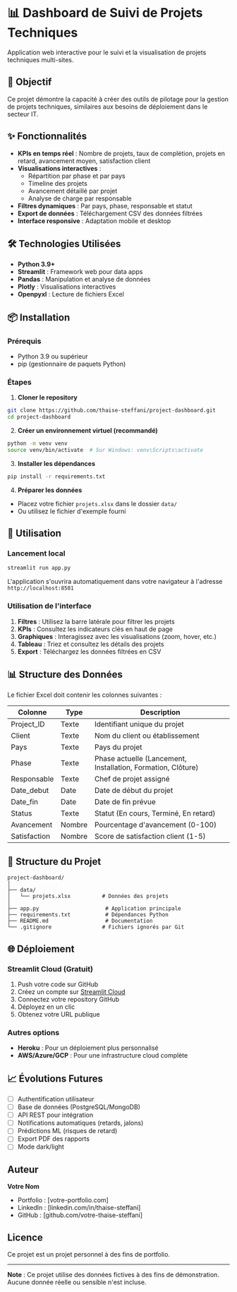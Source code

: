 # 📊 Dashboard de Suivi de Projets Techniques

Application web interactive pour le suivi et la visualisation de projets techniques multi-sites.

## 🎯 Objectif

Ce projet démontre la capacité à créer des outils de pilotage pour la gestion de projets techniques, similaires aux besoins de déploiement dans le secteur IT.

## ✨ Fonctionnalités

- **KPIs en temps réel** : Nombre de projets, taux de complétion, projets en retard, avancement moyen, satisfaction client
- **Visualisations interactives** :
  - Répartition par phase et par pays
  - Timeline des projets
  - Avancement détaillé par projet
  - Analyse de charge par responsable
- **Filtres dynamiques** : Par pays, phase, responsable et statut
- **Export de données** : Téléchargement CSV des données filtrées
- **Interface responsive** : Adaptation mobile et desktop

## 🛠️ Technologies Utilisées

- **Python 3.9+**
- **Streamlit** : Framework web pour data apps
- **Pandas** : Manipulation et analyse de données
- **Plotly** : Visualisations interactives
- **Openpyxl** : Lecture de fichiers Excel

## 📦 Installation

### Prérequis
- Python 3.9 ou supérieur
- pip (gestionnaire de paquets Python)

### Étapes

1. **Cloner le repository**
```bash
git clone https://github.com/thaise-steffani/project-dashboard.git
cd project-dashboard
```

2. **Créer un environnement virtuel (recommandé)**
```bash
python -m venv venv
source venv/bin/activate  # Sur Windows: venv\Scripts\activate
```

3. **Installer les dépendances**
```bash
pip install -r requirements.txt
```

4. **Préparer les données**
- Placez votre fichier `projets.xlsx` dans le dossier `data/`
- Ou utilisez le fichier d'exemple fourni

## 🚀 Utilisation

### Lancement local

```bash
streamlit run app.py
```

L'application s'ouvrira automatiquement dans votre navigateur à l'adresse `http://localhost:8501`

### Utilisation de l'interface

1. **Filtres** : Utilisez la barre latérale pour filtrer les projets
2. **KPIs** : Consultez les indicateurs clés en haut de page
3. **Graphiques** : Interagissez avec les visualisations (zoom, hover, etc.)
4. **Tableau** : Triez et consultez les détails des projets
5. **Export** : Téléchargez les données filtrées en CSV

## 📊 Structure des Données

Le fichier Excel doit contenir les colonnes suivantes :

| Colonne | Type | Description |
|---------|------|-------------|
| Project_ID | Texte | Identifiant unique du projet |
| Client | Texte | Nom du client ou établissement |
| Pays | Texte | Pays du projet |
| Phase | Texte | Phase actuelle (Lancement, Installation, Formation, Clôture) |
| Responsable | Texte | Chef de projet assigné |
| Date_debut | Date | Date de début du projet |
| Date_fin | Date | Date de fin prévue |
| Status | Texte | Statut (En cours, Terminé, En retard) |
| Avancement | Nombre | Pourcentage d'avancement (0-100) |
| Satisfaction | Nombre | Score de satisfaction client (1-5) |

## 📁 Structure du Projet

```
project-dashboard/
│
├── data/
│   └── projets.xlsx          # Données des projets
│
├── app.py                     # Application principale
├── requirements.txt           # Dépendances Python
├── README.md                  # Documentation
└── .gitignore                # Fichiers ignorés par Git
```

## 🌐 Déploiement

### Streamlit Cloud (Gratuit)

1. Push votre code sur GitHub
2. Créez un compte sur [Streamlit Cloud](https://streamlit.io/cloud)
3. Connectez votre repository GitHub
4. Déployez en un clic
5. Obtenez votre URL publique

### Autres options
- **Heroku** : Pour un déploiement plus personnalisé
- **AWS/Azure/GCP** : Pour une infrastructure cloud complète

## 📈 Évolutions Futures

- [ ] Authentification utilisateur
- [ ] Base de données (PostgreSQL/MongoDB)
- [ ] API REST pour intégration
- [ ] Notifications automatiques (retards, jalons)
- [ ] Prédictions ML (risques de retard)
- [ ] Export PDF des rapports
- [ ] Mode dark/light

## Auteur

**Votre Nom**
- Portfolio : [votre-portfolio.com]
- LinkedIn : [linkedin.com/in/thaise-steffani]
- GitHub : [github.com/votre-thaise-steffani]

## Licence

Ce projet est un projet personnel à des fins de portfolio.


---

**Note** : Ce projet utilise des données fictives à des fins de démonstration. Aucune donnée réelle ou sensible n'est incluse.